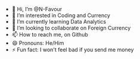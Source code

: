 - 👋 Hi, I’m @N-Favour
- 👀 I’m interested in Coding and Currency
- 🌱 I’m currently learning Data Analytics
- 💞️ I’m looking to collaborate on Foreign Currency
- 📫 How to reach me, on Github
- 😄 Pronouns: He/Him
- ⚡ Fun fact: I won't feel bad if you send me money

<!---
N-Favour/N-Favour is a ✨ special ✨ repository because its `README.md` (this file) appears on your GitHub profile.
You can click the Preview link to take a look at your changes.
--->
